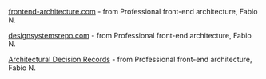 [frontend-architecture.com](https://frontend-architecture.com) - from Professional front-end architecture, Fabio N.

[designsystemsrepo.com](https://designsystemsrepo.com) - from Professional front-end architecture, Fabio N.

[Architectural Decision Records](https://adr.github.io) - from Professional front-end architecture, Fabio N.